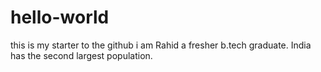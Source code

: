 # hello-world
this is my starter to the github
i am Rahid a fresher b.tech graduate.
India has the second largest population.

